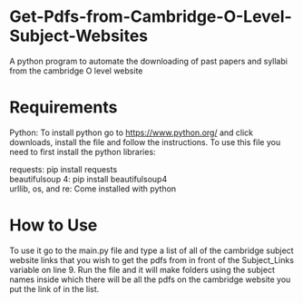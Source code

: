 # Get-Pdfs-from-Cambridge-O-Level-Subject-Websites
A python program to automate the downloading of past papers and syllabi from the cambridge O level website

# Requirements
Python: To install python go to https://www.python.org/ and click downloads, install the file and follow the instructions.
To use this file you need to first install the python libraries: 

requests: pip install requests   
beautifulsoup 4: pip install beautifulsoup4   
urllib, os, and re: Come installed with python   
# How to Use

To use it go to the main.py file and type a list of all of the cambridge subject website links that you wish to get the pdfs from in front of the Subject_Links variable on line 9. Run the file and it will make folders using the subject names inside which there will be all the pdfs on the cambridge website you put the link of in the list.

